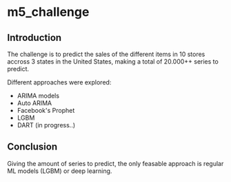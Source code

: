# m5_challenge

## Introduction
The challenge is to predict the sales of the different items in 10 stores accross 3 states in the United States, making a total of 20.000++ series to predict.

Different approaches were explored:

- ARIMA models
- Auto ARIMA
- Facebook's Prophet
- LGBM
- DART (in progress..)

## Conclusion
Giving the amount of series to predict, the only feasable approach is regular ML models (LGBM) or deep learning.
